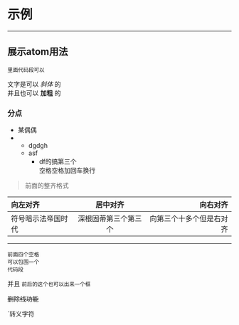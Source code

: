 # 示例
---
## 展示atom用法
```
里面代码段可以
```
文字是可以 *斜体* 的    
并且也可以 **加粗** 的
### 分点
* 某偶偶
* * dgdgh
  * asf
    * df的搞第三个  
    空格空格加回车换行

>前面的整齐格式

|向左对齐|居中对齐|向右对齐
|:-|:-:|-:
|符号暗示法帝国时代|深根固蒂第三个第三个|向第三个十多个但是右对齐

***
    前面四个空格
    可以包围一个
    代码段
并且 `前后的这个也可以出来一个框`    

~~删除线功能~~

\`转义字符
